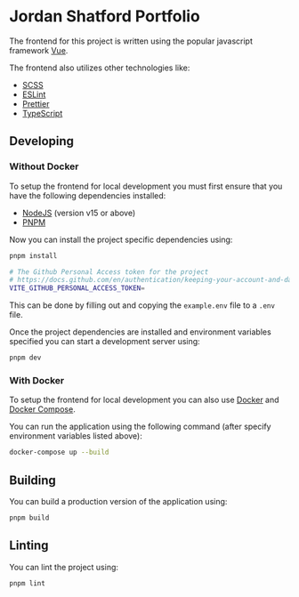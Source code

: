 # Jordan Shatford Portfolio

The frontend for this project is written using the popular javascript framework [Vue](https://vuejs.org/).

The frontend also utilizes other technologies like:
  - [SCSS](https://sass-lang.com/documentation/syntax)
  - [ESLint](https://eslint.org/)
  - [Prettier](https://prettier.io/)
  - [TypeScript](https://www.typescriptlang.org/)

## Developing
### Without Docker
To setup the frontend for local development you must first ensure that you have the following dependencies installed:
  - [NodeJS](https://nodejs.org/en/) (version v15 or above)
  - [PNPM](https://pnpm.io/)

Now you can install the project specific dependencies using:
```bash
pnpm install
```

```bash
# The Github Personal Access token for the project
# https://docs.github.com/en/authentication/keeping-your-account-and-data-secure/creating-a-personal-access-token
VITE_GITHUB_PERSONAL_ACCESS_TOKEN=
```
This can be done by filling out and copying the `example.env` file to a `.env` file.

Once the project dependencies are installed and environment variables specified you can start a development server using:
```bash
pnpm dev
```

### With Docker
To setup the frontend for local development you can also use [Docker](https://www.docker.com/) and [Docker Compose](https://docs.docker.com/compose/).

You can run the application using the following command (after specify environment variables listed above):

```bash
docker-compose up --build
```

## Building
You can build a production version of the application using:

```bash
pnpm build
```

## Linting
You can lint the project using:

```bash
pnpm lint
```
